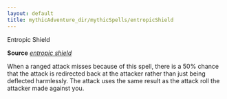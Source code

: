 ```yaml
---
layout: default
title: mythicAdventure_dir/mythicSpells/entropicShield
---
```

Entropic Shield

**Source** [_entropic shield_](spell_dir/entropicShield#_entropic-shield)

When a ranged attack misses because of this spell, there is a 50% chance that the attack is redirected back at the attacker rather than just being deflected harmlessly. The attack uses the same result as the attack roll the attacker made against you.

